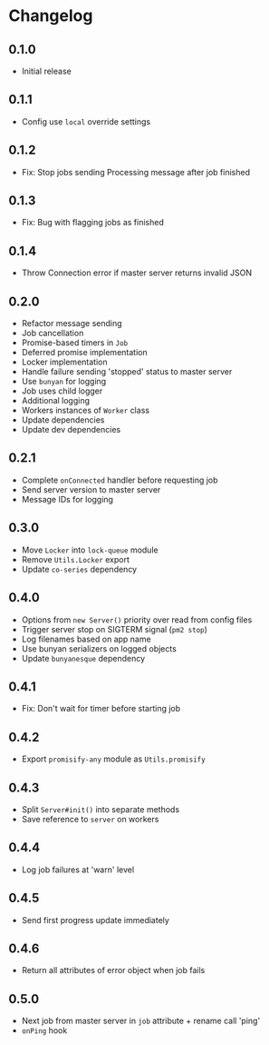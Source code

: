 # Changelog

## 0.1.0

* Initial release

## 0.1.1

* Config use `local` override settings

## 0.1.2

* Fix: Stop jobs sending Processing message after job finished

## 0.1.3

* Fix: Bug with flagging jobs as finished

## 0.1.4

* Throw Connection error if master server returns invalid JSON

## 0.2.0

* Refactor message sending
* Job cancellation
* Promise-based timers in `Job`
* Deferred promise implementation
* Locker implementation
* Handle failure sending 'stopped' status to master server
* Use `bunyan` for logging
* Job uses child logger
* Additional logging
* Workers instances of `Worker` class
* Update dependencies
* Update dev dependencies

## 0.2.1

* Complete `onConnected` handler before requesting job
* Send server version to master server
* Message IDs for logging

## 0.3.0

* Move `Locker` into `lock-queue` module
* Remove `Utils.Locker` export
* Update `co-series` dependency

## 0.4.0

* Options from `new Server()` priority over read from config files
* Trigger server stop on SIGTERM signal (`pm2 stop`)
* Log filenames based on app name
* Use bunyan serializers on logged objects
* Update `bunyanesque` dependency

## 0.4.1

* Fix: Don't wait for timer before starting job

## 0.4.2

* Export `promisify-any` module as `Utils.promisify`

## 0.4.3

* Split `Server#init()` into separate methods
* Save reference to `server` on workers

## 0.4.4

* Log job failures at 'warn' level

## 0.4.5

* Send first progress update immediately

## 0.4.6

* Return all attributes of error object when job fails

## 0.5.0

* Next job from master server in `job` attribute + rename call 'ping'
* `onPing` hook
